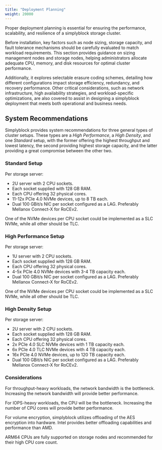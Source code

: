 ```yaml
---
title: "Deployment Planning"
weight: 20000
---
```


Proper deployment planning is essential for ensuring the performance, scalability, and resilience of a simplyblock
storage cluster.

Before installation, key factors such as node sizing, storage capacity, and fault tolerance mechanisms should be
carefully evaluated to match workload requirements. This section provides guidance on sizing management nodes and
storage nodes, helping administrators allocate adequate CPU, memory, and disk resources for optimal cluster performance.

Additionally, it explores selectable erasure coding schemes, detailing how different configurations impact storage
efficiency, redundancy, and recovery performance. Other critical considerations, such as network infrastructure, high
availability strategies, and workload-specific optimizations, are also covered to assist in designing a simplyblock
deployment that meets both operational and business needs.

## System Recommendations

Simplyblock provides system recommendations for three general types of cluster setups. These types are a
_High Performance_, a _High Density_, and one _Standard_ setup, with the former offering the highest throughput and
lowest latency, the second providing highest storage capacity, and the latter providing a great compromise between the
other two.

### Standard Setup

Per storage server:

- 2U server with 2 CPU sockets.
- Each socket supplied with 128 GB RAM.
- Each CPU offering 32 physical cores.
- 11-12x PCIe 4.0 NVMe devices, up to 8 TB each.
- Dual 100 GBit/s NIC per socket configured as a LAG. Preferably Mellanox Connect-X for RoCEv2.

One of the NVMe devices per CPU socket could be implemented as a SLC NVMe, while all other should be TLC.

### High Performance Setup

Per storage server:

- 1U server with 2 CPU sockets.
- Each socket supplied with 128 GB RAM.
- Each CPU offering 32 physical cores.
- 4-5x PCIe 4.0 NVMe devices with 3-4 TB capacity each.
- Dual 100 GBit/s NIC per socket configured as a LAG. Preferably Mellanox Connect-X for RoCEv2.

One of the NVMe devices per CPU socket could be implemented as a SLC NVMe, while all other should be TLC.

### High Density Setup

Per storage server:

- 2U server with 2 CPU sockets.
- Each socket supplied with 128 GB RAM.
- Each CPU offering 32 physical cores.
- 2x PCIe 4.0 SLC NVMe devices with 1 TB capacity each.
- 6x PCIe 4.0 TLC NVMe devices with 4 TB capacity each.
- 16x PCIe 4.0 NVMe devices, up to 120 TB capacity each.
- Dual 100 GBit/s NIC per socket configured as a LAG. Preferably Mellanox Connect-X for RoCEv2.

### Considerations

For throughput-heavy workloads, the network bandwidth is the bottleneck. Increasing the network bandwidth will
provide better performance.

For IOPS-heavy workloads, the CPU will be the bottleneck. Increasing the number of CPU cores will provide better
performance.

For volume encryption, simplyblock utilizes offloading of the AES encryption into hardware. Intel provides better
offloading capabilities and performance than AMD.

ARM64 CPUs are fully supported on storage nodes and recommended for their high CPU core count.
